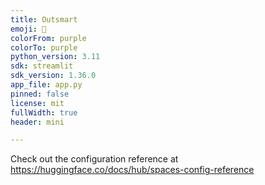 ```yaml
---
title: Outsmart
emoji: 🧠
colorFrom: purple
colorTo: purple
python_version: 3.11
sdk: streamlit
sdk_version: 1.36.0
app_file: app.py
pinned: false
license: mit
fullWidth: true
header: mini

---
```


Check out the configuration reference at https://huggingface.co/docs/hub/spaces-config-reference
